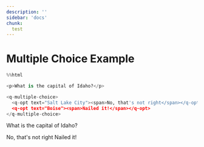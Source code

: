 ```yaml
---
description: ''
sidebar: 'docs'
chunk:
  test
---
```

# Multiple Choice Example


```python
%%html

<p>What is the capital of Idaho?</p>

<q-multiple-choice>
  <q-opt text="Salt Lake City"><span>No, that's not right</span></q-opt>
  <q-opt text="Boise"><span>Nailed it!</span></q-opt>  
</q-multiple-choice>

```



<p>What is the capital of Idaho?</p>

<q-multiple-choice>
  <q-opt text="Salt Lake City"><span>No, that's not right</span></q-opt>
  <q-opt text="Boise"><span>Nailed it!</span></q-opt>  
</q-multiple-choice>


